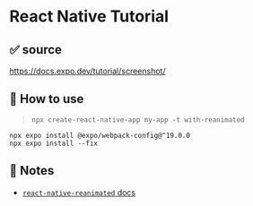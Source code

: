 # React Native Tutorial

## ✅ source
https://docs.expo.dev/tutorial/screenshot/

## 🚀 How to use

> `npx create-react-native-app my-app -t with-reanimated`

```
npx expo install @expo/webpack-config@^19.0.0
npx expo install --fix
```

## 📝 Notes

- [`react-native-reanimated` docs](https://docs.swmansion.com/react-native-reanimated/)

